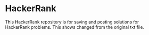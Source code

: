 # HackerRank
This HackerRank repository is for saving and posting solutions for HackerRank problems.
This shows changed from the original txt file.

